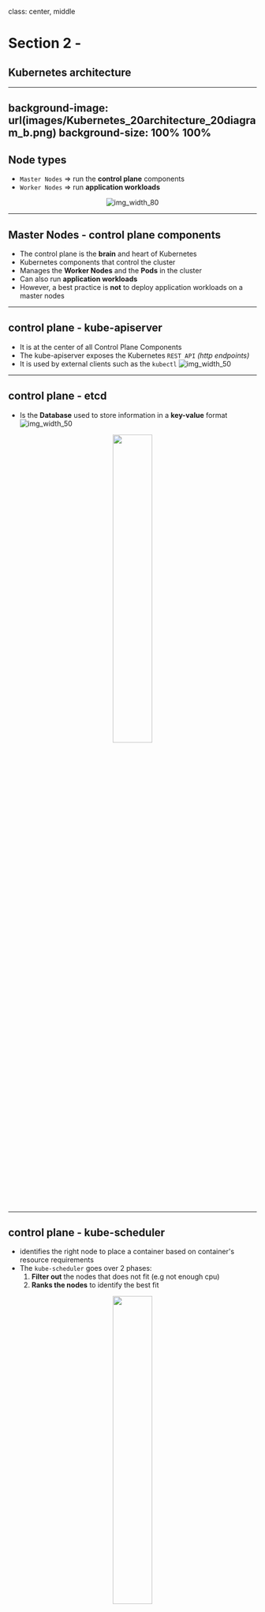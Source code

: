 class: center, middle
# Section 2 - 
## Kubernetes architecture
---
background-image: url(images/Kubernetes_20architecture_20diagram_b.png)
background-size: 100% 100%
---
## Node types 
 - `Master Nodes` => run the **control plane** components
 - `Worker Nodes` => run **application workloads**
 
<p style="text-align: center;">
  <img src="images/K_S2_one_master_3workers_nodes.png" alt="img_width_80">
</p>
  
---
## Master Nodes - control plane components
 - The control plane is the **brain** and heart of Kubernetes
 - Kubernetes components that control the cluster
 - Manages the **Worker Nodes** and the **Pods** in the cluster
 - Can also run **application workloads**
 - However, a best practice is **not** to deploy application workloads on a master nodes
---
## control plane - kube-apiserver
 - It is at the center of all Control Plane Components
 - The kube-apiserver exposes the Kubernetes `REST API` *(http endpoints)*
 - It is used by external clients such as the `kubectl`
![img_width_50](images/Kubernetes_20architecture_20diagram_controlplane.png)
---
## control plane - etcd
 - Is the **Database** used to store information in a **key-value** format
   ![img_width_50](images/K_etcd_db.png)
<p style="text-align: center;">
  <img src="images/Kubernetes_20architecture_20diagram_controlplane.png" width="40%">
</p>

---
## control plane - kube-scheduler
 - identifies the right node to place a container based on container's resource requirements 
 - The `kube-scheduler` goes over 2 phases:
   1. **Filter out** the nodes that does not fit (e.g not enough cpu)
   2. **Ranks the nodes** to identify the best fit

<p style="text-align: center;">
  <img src="images/Kubernetes_20architecture_20diagram_controlplane.png" width="40%">
</p>

<img TODO nodes with CPU slots - filter>
<img TODO nodes with CPU slots - ranks>
 
---
## control plane - kube-controller-manager
 - The **kube-controller-manager** continuously monitor the state of the various deployment components and works towards bringing the whole system  to the desired state
 - Example the **replication-controller** check that the desired number of PODs are available
<p style="text-align: center;">
  <img src="images/Kubernetes_20architecture_20diagram_controlplane.png" width="50%">
</p>

---
## kubelet
 - Is a **linux service** running each node of the cluster
 - Listen for instructions from the **kube-apiserver**
 - When receives instruction to create a POD => send the request to the **container run** time such as Docker to pull the images and create the containers
<p style="text-align: center;">
  <img src="images/Kubernetes_20architecture_20diagram_b_worker_node.png" width="50%">
</p>

---
## kube-proxy
 - The **kube-proxy** is a process that runs on each node of the cluster (can be deployed as a DaemonSet)
 - Every time a new service is created it creates the appropriate **iptables rules**
<p style="text-align: center;">
  <img src="images/Kubernetes_20architecture_20diagram_b_worker_node.png" width="50%">
</p>

---
## kubectl (1)
 - It is the main cli tool to manage the kubernetes cluster
 - `kubectl` is a client for the Kubernetes API (kube-apiserver)
 - The Kubernetes API is an http Rest API
 - Kubernetes is fully controlled through this API
<p style="text-align: center;">
  <img src="images/Kubernetes_20architecture_20diagram_controlplane.png" width="40%">
</p>

---
## kubectl (2)
### `kubectl get nodes`
```console
# kubectl get nodes
NAME     STATUS   ROLES                  AGE   VERSION
gm-121   Ready    control-plane,master   53d   v1.20.2
gm-122   Ready    <none>                 53d   v1.20.2
gm-123   Ready    <none>                 53d   v1.20.2
```
---
## kubernetes plugins CRI|CNI|CSI 
 - `CRI` = Container Runtime Interface
 - `CNI` = Container Network Interface
 - `CSI` = Container Storage Interface  

<p style="text-align: center;">
  <img src="images/K_S1_k8s_CRI_CNI_CSI_b.jpg" alt="img_width_80">
</p>
---
## Kubernetes installation options  
 - There are many types of kubernetes installation methods 
   1. The **hard way** from scratch 
   2. Via the **kubeadm** tool
   3. Via a Cloud provider (AWS EKS etc.)

1. The **hard way** => all control plan components are running as **linux services**
2. Via the **kubeadm** tool => all control plan components are running as "static" **PODs**
3. Via a Cloud provider => All control plan components are managed from the cloud vendor. We have access only to the workers nodes We do not manage
---
## kubernetes Installation options for Dev
 - Docker Desktop (Enable Kubernetes)
 - Minikube (--driver=virtualbox)
 - MicroK8s (Canonical - Ubuntu)
 - K3S (Lightweight Kubernetes - Rancher)
 - Play with kubernetes (online web based)
 - killercoda (online web based)




